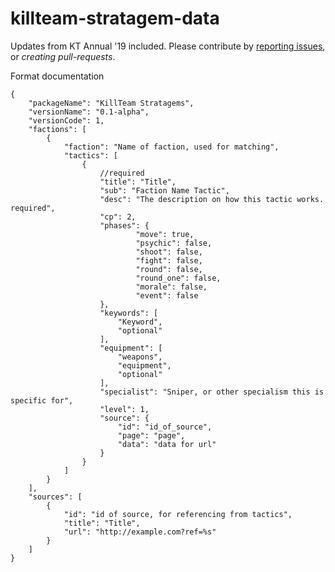 # killteam-stratagem-data

Updates from KT Annual '19 included.
Please contribute by [reporting issues](https://github.com/stratagems-collab/killteam-stratagem-data/issues/new), or *creating pull-requests*.

Format documentation
```
{
	"packageName": "KillTeam Stratagems",
	"versionName": "0.1-alpha",
	"versionCode": 1,
	"factions": [
		{
			"faction": "Name of faction, used for matching",
			"tactics": [
				{
					//required
					"title": "Title",
					"sub": "Faction Name Tactic",
					"desc": "The description on how this tactic works. required",
					"cp": 2,
					"phases": {
							"move": true,
							"psychic": false,
							"shoot": false,
							"fight": false,
							"round": false,
							"round_one": false,
							"morale": false,
							"event": false
					},
					"keywords": [
						"Keyword",
						"optional"
					],
					"equipment": [
						"weapons",
						"equipment",
						"optional"
					],
					"specialist": "Sniper, or other specialism this is specific for",
					"level": 1,
					"source": {
						"id": "id_of_source",
						"page": "page",
						"data": "data for url"
					}
				}
			]
		}
	],
	"sources": [
		{
			"id": "id of source, for referencing from tactics",
			"title": "Title",
			"url": "http://example.com?ref=%s"
		}
	]
}
```
